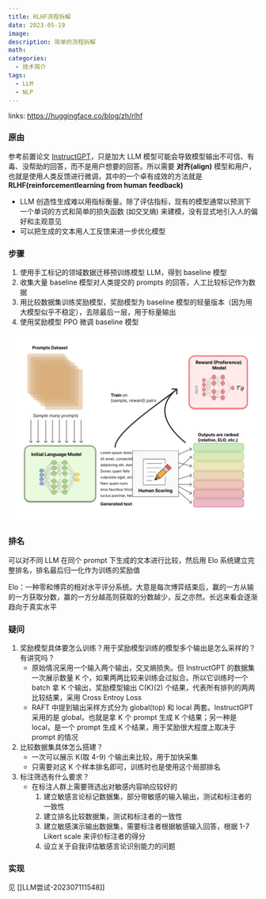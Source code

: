 ```yaml
---
title: RLHF流程拆解
date: 2023-05-19
image: 
description: 简单的流程拆解
math: 
categories:
  - 技术简介
tags:
  - LLM
  - NLP
---
```

links: https://huggingface.co/blog/zh/rlhf

### 原由
参考前置论文 [InstructGPT](https://arxiv.org/abs/2203.02155)，只是加大 LLM 模型可能会导致模型输出不可信、有毒、没帮助的回答，而不是用户想要的回答。所以需要 __对齐(align)__ 模型和用户，也就是使用人类反馈进行微调，其中的一个卓有成效的方法就是 __RLHF(reinforcementlearning from human feedback)__

- LLM 创造性生成难以用指标衡量。除了评估指标，现有的模型通常以预测下一个单词的方式和简单的损失函数 (如交叉熵) 来建模，没有显式地引入人的偏好和主观意见
- 可以把生成的文本用人工反馈来进一步优化模型

### 步骤
1. 使用手工标记的领域数据迁移预训练模型 LLM，得到 baseline 模型
2. 收集大量 baseline 模型对人类提交的 prompts 的回答，人工比较标记作为数据
3. 用比较数据集训练奖励模型，奖励模型为 baseline 模型的轻量版本（因为用大模型似乎不稳定），去除最后一层，用于标量输出
4. 使用奖励模型 PPO 微调 baseline 模型

![](rlhf_reward.webp)

### 排名
可以对不同 LLM 在同个 prompt 下生成的文本进行比较，然后用 Elo 系统建立完整排名，排名最后归一化作为训练的奖励值

Elo：一种零和博弈的相对水平评分系统。大意是每次博弈结束后，赢的一方从输的一方获取分数，赢的一方分越高则获取的分数越少，反之亦然。长远来看会逐渐趋向于真实水平


### 疑问
1. 奖励模型具体要怎么训练？用于奖励模型训练的模型多个输出是怎么采样的？有讲究吗？
    - 原始情况采用一个输入两个输出，交叉熵损失。但 InstructGPT 的数据集一次展示数量 K 个，如果两两比较来训练会过拟合。所以它训练时一个 batch 拿 K 个输出，奖励模型输出 C(K)(2) 个结果，代表所有排列的两两比较结果，采用 Cross Entroy Loss
    - RAFT 中提到输出采样方式分为 global(top) 和 local 两套。InstructGPT 采用的是 global，也就是拿 K 个 prompt 生成 K 个结果；另一种是 local，是一个 prompt 生成 K 个结果，用于奖励很大程度上取决于 prompt 的情况
2. 比较数据集具体怎么搭建？
    - 一次可以展示 K(取 4-9) 个输出来比较，用于加快采集
    - 只需要对这 K 个样本排名即可，训练时也是使用这个局部排名
3. 标注筛选有什么要求？
    - 在标注人群上需要筛选出对敏感内容响应较好的
        1. 建立敏感言论标记数据集，部分带敏感的输入输出，测试和标注者的一致性
        2. 建立排名比较数据集，测试和标注者的一致性
        3. 建立敏感演示输出数据集，需要标注者根据敏感输入回答，根据 1-7 Likert scale 来评价标注者的得分
        4. 设立关于自我评估敏感言论识别能力的问题

### 实现
见 [[LLM尝试-202307111548]]

